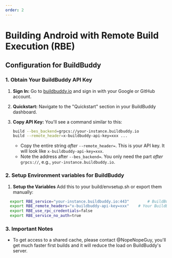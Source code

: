 ```yaml
---
order: 2
---
```


# Building Android with Remote Build Execution (RBE)

## Configuration for BuildBuddy

### 1. Obtain Your BuildBuddy API Key

1.  **Sign In:** Go to [buildbuddy.io](https://buildbuddy.io/) and sign in with your Google or GitHub account.
2.  **Quickstart:** Navigate to the "Quickstart" section in your BuildBuddy dashboard.
3.  **Copy API Key:** You'll see a command similar to this:

    ```bash
    build --bes_backend=grpcs://your-instance.buildbuddy.io
    build --remote_header=x-buildbuddy-api-key=xxx ...
    ```

    *   Copy the entire string *after* `--remote_header=`. This is your API key. It will look like `x-buildbuddy-api-key=xxx`.
    *   Note the address after `--bes_backend=`. You only need the part *after* `grpcs://`, e.g., `your-instance.buildbuddy.io`.


### 2. Setup Environment variables for BuildBuddy

1. **Setup the Variables** Add this to your build/envsetup.sh or export them manually:
  ```bash # --- BuildBuddy Connection Settings ---
    export RBE_service="your-instance.buildbuddy.io:443"        # BuildBuddy instance address (without grpcs://, add the port 443)
    export RBE_remote_headers="x-buildbuddy-api-key=xxx"    # Your BuildBuddy API key
    export RBE_use_rpc_credentials=false
    export RBE_service_no_auth=true
   ```

### 3. **Important Notes**
   * To get access to a shared cache, please contact @NopeNopeGuy, you'll get much faster first builds and it will reduce the load on BuildBuddy's server.
